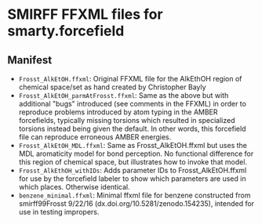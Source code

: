 # SMIRFF FFXML files for smarty.forcefield

## Manifest
- `Frosst_AlkEtOH.ffxml`: Original FFXML file for the AlkEthOH region of chemical space/set as hand created by Christopher Bayly
- `Frosst_AlkEtOH_parmAtFrosst.ffxml`: Same as the above but with additional "bugs" introduced (see comments in the FFXML) in order to reproduce problems introduced by atom typing in the AMBER forcefields, typically missing torsions which resulted in specialized torsions instead being given the default. In other words, this forcefield file can reproduce erroneous AMBER energies.
- `Frosst_AlkEtOH_MDL.ffxml`: Same as Frosst_AlkEtOH.ffxml but uses the MDL aromaticity model for bond perception. No functional difference for this region of chemical space, but illustrates how to invoke that model.
- `Frosst_AlkEthOH_withIDs`: Adds parameter IDs to Frosst_AlkEtOH.ffxml for use by the forcefield labeler to show which parameters are used in which places. Otherwise identical.
- `benzene_minimal.ffxml`: Minimal ffxml file for benzene constructed from smirff99Frosst 9/22/16 (dx.doi.org/10.5281/zenodo.154235), intended for use in testing impropers. 
